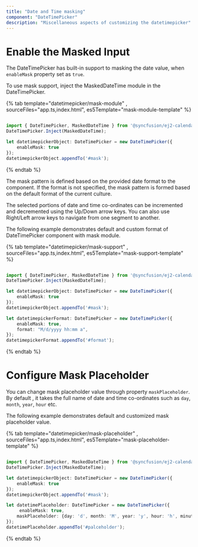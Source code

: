 ```yaml
---
title: "Date and Time masking"
component: "DateTimePicker"
description: "Miscellaneous aspects of customizing the datetimepicker"
---
```


# Enable the Masked Input

The DateTimePicker has built-in support to masking the date value, when `enableMask` property set as `true`.

To use mask support, inject the MaskedDateTime module in the DateTimePicker.

{% tab template="datetimepicker/mask-module" , sourceFiles="app.ts,index.html",
es5Template="mask-module-template" %}

```typescript

import { DateTimePicker, MaskedDateTime } from '@syncfusion/ej2-calendars';
DateTimePicker.Inject(MaskedDateTime);

let datetimepickerObject: DateTimePicker = new DateTimePicker({
    enableMask: true
});
datetimepickerObject.appendTo('#mask');
```

{% endtab %}

The mask pattern is defined based on the provided date format to the component. If the format is not specified, the mask pattern is formed based on the default format of the current culture.

The selected portions of date and time co-ordinates  can  be incremented and decremented using the Up/Down arrow keys. You can also use Right/Left arrow keys to navigate from one segment to another.

The following example demonstrates default and custom format of DateTimePicker component with mask module.

{% tab template="datetimepicker/mask-support" , sourceFiles="app.ts,index.html",
es5Template="mask-support-template" %}

```typescript

import { DateTimePicker, MaskedDateTime } from '@syncfusion/ej2-calendars';
DateTimePicker.Inject(MaskedDateTime);

let datetimepickerObject: DateTimePicker = new DateTimePicker({
    enableMask: true
});
datetimepickerObject.appendTo('#mask');

let datetimepickerFormat: DateTimePicker = new DateTimePicker({
    enableMask: true,
    format: "M/d/yyyy hh:mm a",
});
datetimepickerFormat.appendTo('#format');
```

{% endtab %}

# Configure Mask Placeholder

You can change mask placeholder value through property `maskPlaceholder`. By default , it takes the full name of date and time co-ordinates such as `day`, `month`, `year`, `hour` etc.

The following example demonstrates default and customized mask placeholder value.

{% tab template="datetimepicker/mask-placeholder" , sourceFiles="app.ts,index.html",
es5Template="mask-placeholder-template" %}

```typescript

import { DateTimePicker, MaskedDateTime } from '@syncfusion/ej2-calendars';
DateTimePicker.Inject(MaskedDateTime);

let datetimepickerObject: DateTimePicker = new DateTimePicker({
    enableMask: true
});
datetimepickerObject.appendTo('#mask');

let datetimePlaceholder: DateTimePicker = new DateTimePicker({
     enableMask: true,
    maskPlaceholder: {day: 'd', month: 'M', year: 'y', hour: 'h', minute: 'm', second: 's'}
});
datetimePlaceholder.appendTo('#palceholder');
```

{% endtab %}
